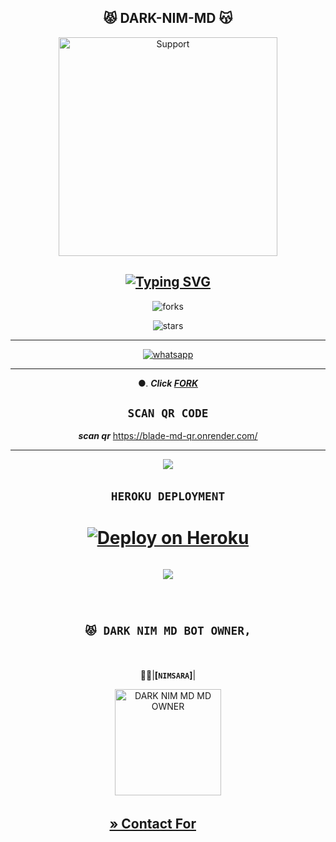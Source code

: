   <div align="center">
   
## 😾 DARK-NIM-MD 😽


<p align="center">
  <a href="https://chat.whatsapp.com/ESB8e9HAS2wGlwBvzGYnLx">
    <img alt=Support height="350" src="https://telegra.ph/file/153fa67a18b16949274ba.jpg"> 
    </p>

 

    
## [![Typing SVG](https://readme-typing-svg.herokuapp.com?font=Rockstar-ExtraBold&color=F33A6A&lines=WELCOME+TO+DARK+NIM+MD)](https://git.io/typing-svg)


![forks](https://img.shields.io/github/forks/darknim999/DARK-NIM-MD?label=Forks&style=social)

![stars](https://img.shields.io/github/stars/darknim999/DARK-NIM-MD?style=social)

----------
<a aria-label="Join our chats" href="https://chat.whatsapp.com/IUDTeZzdKWID7yBNfRDpLf" target="_blank">
    <img alt="whatsapp" src="https://img.shields.io/badge/Join Supporter Group-25D366?style=for-the-badge&logo=whatsapp&logoColor=white" />
  </a>
  

</p>


----------


●.  ***Click [FORK](https://github.com/darknim999/DARK-NIM-MD)***

## ```SCAN QR CODE```


  ***scan qr*** https://blade-md-qr.onrender.com/

---
﻿<img src="https://user-images.githubusercontent.com/73097560/115834477-dbab4500-a447-11eb-908a-139a6edaec5c.gif">
## ```HEROKU DEPLOYMENT```
#  [![Deploy on Heroku](https://www.herokucdn.com/deploy/button.svg)](https://dashboard.heroku.com/new?template=https://github.com/darknim999/DARK-NIM-MD)
﻿<img src="https://user-images.githubusercontent.com/73097560/115834477-dbab4500-a447-11eb-908a-139a6edaec5c.gif">
----------
ㅤ
## **`😾 DARK NIM MD BOT OWNER,`**
ㅤ


🤹‍♂️|**[`NIMSARA`]**|

 <p align="center">  
 <a href="https://telegra.ph/file/896953d764d69c906a4b7.jpg">
    <img alt="DARK NIM MD MD OWNER" height="170" src="https://telegra.ph/file/5712bea4ea7560cfb8f5f.jpg">

**[» Contact For](https://wa.me/+94784280074)**
ㅤ
 ㅤ
 ---


